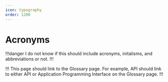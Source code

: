 ```yaml
---
icon: typography
order: 1200
---
```


# Acronyms

!!!danger
I do not know if this should include acronyms, initalisms, and abbreviations or not.
!!!

!!!
This page should link to the Glossary page. For example, API should link to either API or Application Programming Interface on the Glossary page.
!!!